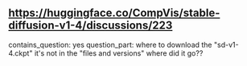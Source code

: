 ## https://huggingface.co/CompVis/stable-diffusion-v1-4/discussions/223

contains_question: yes
question_part: where to download the "sd-v1-4.ckpt" it's not in the "files and versions" where did it go??